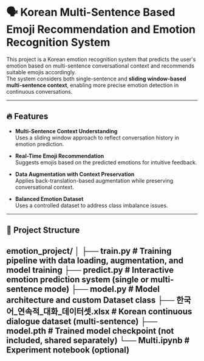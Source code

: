 # 🗣️ Korean Multi-Sentence Based Emoji Recommendation and Emotion Recognition System

This project is a Korean emotion recognition system that predicts the user's emotion based on multi-sentence conversational context and recommends suitable emojis accordingly.  
The system considers both single-sentence and **sliding window-based multi-sentence context**, enabling more precise emotion detection in continuous conversations.

---

## 🔥 Features

- **Multi-Sentence Context Understanding**  
  Uses a sliding window approach to reflect conversation history in emotion prediction.

- **Real-Time Emoji Recommendation**  
  Suggests emojis based on the predicted emotions for intuitive feedback.

- **Data Augmentation with Context Preservation**  
  Applies back-translation-based augmentation while preserving conversational context.

- **Balanced Emotion Dataset**  
  Uses a controlled dataset to address class imbalance issues.

---

## 📁 Project Structure
emotion_project/
│
├── train.py                       # Training pipeline with data loading, augmentation, and model training
├── predict.py                     # Interactive emotion prediction system (single or multi-sentence mode)
├── model.py                       # Model architecture and custom Dataset class
├── 한국어_연속적_대화_데이터셋.xlsx   # Korean continuous dialogue dataset (multi-sentence)
├── model.pth                      # Trained model checkpoint (not included, shared separately)
└── Multi.ipynb                    # Experiment notebook (optional)
---
